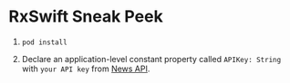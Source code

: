 # RxSwift Sneak Peek

1. `pod install`

2. Declare an application-level constant property called `APIKey: String` with `your API key` from [News API](https://newsapi.org/).
